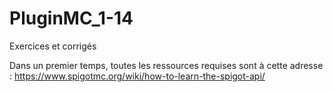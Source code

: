 # PluginMC_1-14
Exercices et corrigés

Dans un premier temps, toutes les ressources requises sont à cette adresse :
https://www.spigotmc.org/wiki/how-to-learn-the-spigot-api/
